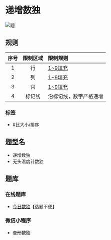 # 递增数独
<!-- START doctoc generated TOC please keep comment here to allow auto update -->
<!-- DON'T EDIT THIS SECTION, INSTEAD RE-RUN doctoc TO UPDATE -->

<!-- END doctoc generated TOC please keep comment here to allow auto update -->

![题](https://cn.sudoku.today/pic/04/creasingsudoku/66921_206445.png)

## 规则

| 序号  | 限制区域 | 限制规则        |
|:---:|:----:|:------------|
|  1  |  行   | [1~9填充]     |
|  2  |  列   | [1~9填充]     |
|  3  |  宫   | [1~9填充]     |
|  4  | 标记线  | 沿标记线，数字严格递增 |

### 标签

- #比大小/排序

## 题型名

- 递增数独
- 无头温度计数独

## 题库

### 在线题库

- [今日数独]【选题不便】

### 微信小程序

- ~~变形数独~~

[1~9填充]: ../../../rules/rules.md#1to9填充

[今日数独]: https://cn.sudoku.today/g-creasing-sudoku/
